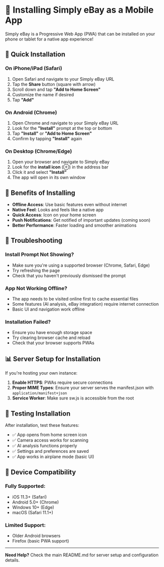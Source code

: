 # 📱 Installing Simply eBay as a Mobile App

Simply eBay is a Progressive Web App (PWA) that can be installed on your phone or tablet for a native app experience!

## 🚀 Quick Installation

### On iPhone/iPad (Safari)
1. Open Safari and navigate to your Simply eBay URL
2. Tap the **Share** button (square with arrow)
3. Scroll down and tap **"Add to Home Screen"**
4. Customize the name if desired
5. Tap **"Add"**

### On Android (Chrome)
1. Open Chrome and navigate to your Simply eBay URL
2. Look for the **"Install"** prompt at the top or bottom
3. Tap **"Install"** or **"Add to Home Screen"**
4. Confirm by tapping **"Install"** again

### On Desktop (Chrome/Edge)
1. Open your browser and navigate to Simply eBay
2. Look for the **install icon** (⊕) in the address bar
3. Click it and select **"Install"**
4. The app will open in its own window

## 🌟 Benefits of Installing

- **Offline Access**: Use basic features even without internet
- **Native Feel**: Looks and feels like a native app
- **Quick Access**: Icon on your home screen
- **Push Notifications**: Get notified of important updates (coming soon)
- **Better Performance**: Faster loading and smoother animations

## 🔧 Troubleshooting

### Install Prompt Not Showing?
- Make sure you're using a supported browser (Chrome, Safari, Edge)
- Try refreshing the page
- Check that you haven't previously dismissed the prompt

### App Not Working Offline?
- The app needs to be visited online first to cache essential files
- Some features (AI analysis, eBay integration) require internet connection
- Basic UI and navigation work offline

### Installation Failed?
- Ensure you have enough storage space
- Try clearing browser cache and reload
- Check that your browser supports PWAs

## 📊 Server Setup for Installation

If you're hosting your own instance:

1. **Enable HTTPS**: PWAs require secure connections
2. **Proper MIME Types**: Ensure your server serves the manifest.json with `application/manifest+json`
3. **Service Worker**: Make sure sw.js is accessible from the root

## 🎯 Testing Installation

After installation, test these features:
- ✅ App opens from home screen icon
- ✅ Camera access works for scanning
- ✅ AI analysis functions properly
- ✅ Settings and preferences are saved
- ✅ App works in airplane mode (basic UI)

## 📱 Device Compatibility

### Fully Supported:
- iOS 11.3+ (Safari)
- Android 5.0+ (Chrome)
- Windows 10+ (Edge)
- macOS (Safari 11.1+)

### Limited Support:
- Older Android browsers
- Firefox (basic PWA support)

---

**Need Help?** Check the main README.md for server setup and configuration details.
